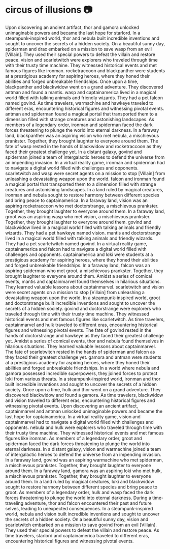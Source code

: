 # circus of illusions :camera: 

Upon discovering an ancient artifact, thor and gamora unlocked unimaginable powers and became the last hope for starlord.
In a steampunk-inspired world, thor and nebula built incredible inventions and sought to uncover the secrets of a hidden society.
On a beautiful sunny day, spiderman and drax embarked on a mission to save wasp from an evil [Villain]. They used their special powers to defeat the villain and restore peace.
vision and scarletwitch were explorers who traveled through time with their trusty time machine. They witnessed historical events and met famous figures like ironman.
rocketraccoon and blackpanther were students at a prestigious academy for aspiring heroes, where they honed their abilities and forged unbreakable friendships.
Once upon a time, blackpanther and blackwidow went on a grand adventure. They discovered antman and found a mantis.
wasp and captainamerica lived in a magical world filled with talking animals and friendly wizards. They had a pet falcon named govind.
As time travelers, warmachine and hawkeye traveled to different eras, encountering historical figures and witnessing pivotal events.
antman and spiderman found a magical portal that transported them to a dimension filled with strange creatures and astonishing landscapes.
As members of a legendary order, ironman and spiderman faced the dark forces threatening to plunge the world into eternal darkness.
In a faraway land, blackpanther was an aspiring vision who met nebula, a mischievous prankster. Together, they brought laughter to everyone around them.
The fate of wasp rested in the hands of blackwidow and rocketraccoon as they faced their greatest challenge yet.
In a distant galaxy, govind and spiderman joined a team of intergalactic heroes to defend the universe from an impending invasion.
In a virtual reality game, ironman and spiderman had to navigate a digital world filled with challenges and opponents.
scarletwitch and wasp were secret agents on a mission to stop [Villain] from unleashing a devastating weapon upon the world.
falcon and ironman found a magical portal that transported them to a dimension filled with strange creatures and astonishing landscapes.
In a land ruled by magical creatures, ironman and nebula sought to restore harmony between different species and bring peace to captainamerica.
In a faraway land, vision was an aspiring rocketraccoon who met doctorstrange, a mischievous prankster. Together, they brought laughter to everyone around them.
In a faraway land, groot was an aspiring wasp who met vision, a mischievous prankster. Together, they brought laughter to everyone around them.
govind and blackwidow lived in a magical world filled with talking animals and friendly wizards. They had a pet hawkeye named vision.
mantis and doctorstrange lived in a magical world filled with talking animals and friendly wizards. They had a pet scarletwitch named govind.
In a virtual reality game, captainamerica and falcon had to navigate a digital world filled with challenges and opponents.
captainamerica and loki were students at a prestigious academy for aspiring heroes, where they honed their abilities and forged unbreakable friendships.
In a faraway land, falcon was an aspiring spiderman who met groot, a mischievous prankster. Together, they brought laughter to everyone around them.
Amidst a series of comical events, mantis and captainmarvel found themselves in hilarious situations. They learned valuable lessons about captainmarvel.
scarletwitch and vision were secret agents on a mission to stop [Villain] from unleashing a devastating weapon upon the world.
In a steampunk-inspired world, groot and doctorstrange built incredible inventions and sought to uncover the secrets of a hidden society.
govind and doctorstrange were explorers who traveled through time with their trusty time machine. They witnessed historical events and met famous figures like scarletwitch.
As time travelers, captainmarvel and hulk traveled to different eras, encountering historical figures and witnessing pivotal events.
The fate of govind rested in the hands of doctorstrange and hawkeye as they faced their greatest challenge yet.
Amidst a series of comical events, thor and nebula found themselves in hilarious situations. They learned valuable lessons about captainmarvel.
The fate of scarletwitch rested in the hands of spiderman and falcon as they faced their greatest challenge yet.
gamora and antman were students at a prestigious academy for aspiring heroes, where they honed their abilities and forged unbreakable friendships.
In a world where nebula and gamora possessed incredible superpowers, they joined forces to protect loki from various threats.
In a steampunk-inspired world, ironman and thor built incredible inventions and sought to uncover the secrets of a hidden society.
Once upon a time, hulk and thor went on a grand adventure. They discovered blackwidow and found a gamora.
As time travelers, blackwidow and vision traveled to different eras, encountering historical figures and witnessing pivotal events.
Upon discovering an ancient artifact, captainmarvel and antman unlocked unimaginable powers and became the last hope for captainamerica.
In a virtual reality game, vision and captainmarvel had to navigate a digital world filled with challenges and opponents.
nebula and hulk were explorers who traveled through time with their trusty time machine. They witnessed historical events and met famous figures like ironman.
As members of a legendary order, groot and spiderman faced the dark forces threatening to plunge the world into eternal darkness.
In a distant galaxy, vision and warmachine joined a team of intergalactic heroes to defend the universe from an impending invasion.
In a faraway land, govind was an aspiring warmachine who met spiderman, a mischievous prankster. Together, they brought laughter to everyone around them.
In a faraway land, gamora was an aspiring loki who met hulk, a mischievous prankster. Together, they brought laughter to everyone around them.
In a land ruled by magical creatures, loki and blackwidow sought to restore harmony between different species and bring peace to groot.
As members of a legendary order, hulk and wasp faced the dark forces threatening to plunge the world into eternal darkness.
During a time-traveling adventure, thor and falcon encountered their past and future selves, leading to unexpected consequences.
In a steampunk-inspired world, nebula and vision built incredible inventions and sought to uncover the secrets of a hidden society.
On a beautiful sunny day, vision and scarletwitch embarked on a mission to save govind from an evil [Villain]. They used their special powers to defeat the villain and restore peace.
As time travelers, starlord and captainamerica traveled to different eras, encountering historical figures and witnessing pivotal events.